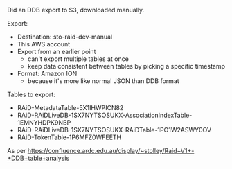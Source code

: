 Did an DDB export to S3, downloaded manually.

Export:
* Destination: sto-raid-dev-manual
* This AWS account
* Export from an earlier point
  * can't export multiple tables at once
  * keep data consistent between tables by picking a specific timestamp
* Format: Amazon ION 
  * because it's more like normal JSON than DDB format 

Tables to export:
* RAiD-MetadataTable-5X1IHWPICN82
* RAiD-RAiDLiveDB-1SX7NYTSOSUKX-AssociationIndexTable-1EMNYHDPK9NBP
* RAiD-RAiDLiveDB-1SX7NYTSOSUKX-RAiDTable-1PO1W2ASWY0OV
* RAiD-TokenTable-1P6MFZ0WFEETH

As per https://confluence.ardc.edu.au/display/~stolley/Raid+V1+-+DDB+table+analysis

